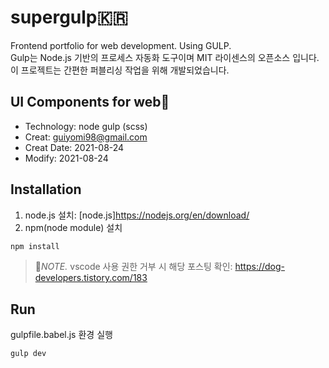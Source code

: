 # supergulp:kr:
Frontend portfolio for web development. Using GULP.   
Gulp는 Node.js 기반의 프로세스 자동화 도구이며 MIT 라이센스의 오픈소스 입니다.   
이 프로젝트는 간편한 퍼블리싱 작업을 위해 개발되었습니다.

## UI Components for web:dolphin:
- Technology: node gulp (scss)
- Creat: guiyomi98@gmail.com
- Creat Date: 2021-08-24
- Modify: 2021-08-24

## Installation
1. node.js 설치: [node.js]https://nodejs.org/en/download/
2. npm(node module) 설치
``` js
npm install
```
> :blossom:*NOTE.* vscode 사용 권한 거부 시 해당 포스팅 확인: https://dog-developers.tistory.com/183

## Run
gulpfile.babel.js 환경 실행
``` js
gulp dev
```
